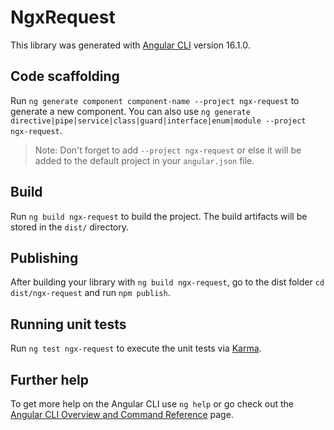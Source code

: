 # NgxRequest

This library was generated with [Angular CLI](https://github.com/angular/angular-cli) version 16.1.0.

## Code scaffolding

Run `ng generate component component-name --project ngx-request` to generate a new component. You can also use `ng generate directive|pipe|service|class|guard|interface|enum|module --project ngx-request`.
> Note: Don't forget to add `--project ngx-request` or else it will be added to the default project in your `angular.json` file. 

## Build

Run `ng build ngx-request` to build the project. The build artifacts will be stored in the `dist/` directory.

## Publishing

After building your library with `ng build ngx-request`, go to the dist folder `cd dist/ngx-request` and run `npm publish`.

## Running unit tests

Run `ng test ngx-request` to execute the unit tests via [Karma](https://karma-runner.github.io).

## Further help

To get more help on the Angular CLI use `ng help` or go check out the [Angular CLI Overview and Command Reference](https://angular.io/cli) page.
